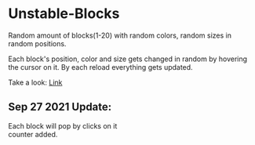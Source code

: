 # Unstable-Blocks
Random amount of blocks(1-20) with random colors, random sizes in random positions.

Each block's position, color and size gets changed in random by hovering the cursor on it.
By each reload everything gets updated.

Take a look: 
[Link](https://unstable-blocks.netlify.app)

## Sep 27 2021 Update:<br>
Each block will pop by clicks on it<br>counter added.
